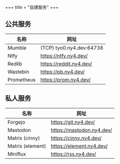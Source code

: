 +++
title = "自建服务"
+++

## 公共服务

| 名称       | 网址                     |
| ---------- | ------------------------ |
| Mumble     | (TCP) tyo0.ny4.dev:64738 |
| Ntfy       | https://ntfy.ny4.dev/    |
| Redlib     | https://reddit.ny4.dev/  |
| Wastebin   | https://pb.ny4.dev/      |
| Prometheus | https://prom.ny4.dev/    |

## 私人服务

| 名称             | 网址                      |
| ---------------- | ------------------------- |
| Forgejo          | https://git.ny4.dev/      |
| Mastodon         | https://mastodon.ny4.dev/ |
| Matrix (cinny)   | https://cinny.ny4.dev/    |
| Matrix (element) | https://element.ny4.dev/  |
| Miniflux         | https://rss.ny4.dev/      |
